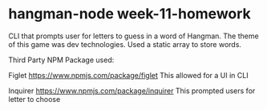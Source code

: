 # hangman-node week-11-homework

CLI that prompts user for letters to guess in a word of Hangman. The theme of this game was dev technologies. Used a static array to store words. 

Third Party NPM Package used:

Figlet
https://www.npmjs.com/package/figlet
This allowed for a UI in CLI

Inquirer
https://www.npmjs.com/package/inquirer
This prompted users for letter to choose


